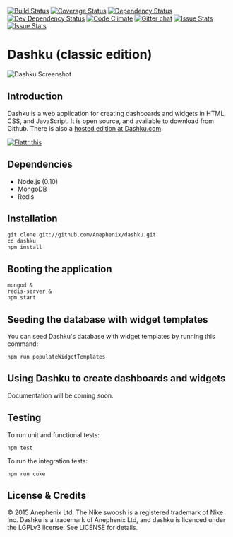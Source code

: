 [![Build Status](https://travis-ci.org/anephenix/dashku.svg)](https://travis-ci.org/anephenix/dashku)
[![Coverage Status](https://coveralls.io/repos/anephenix/dashku/badge.svg?branch=master)](https://coveralls.io/r/anephenix/dashku?branch=master)
[![Dependency Status](https://david-dm.org/anephenix/dashku.svg)](https://david-dm.org/anephenix/dashku)
[![Dev Dependency Status](https://david-dm.org/anephenix/dashku/dev-status.svg)](https://david-dm.org/anephenix/dashku#info=devDependencies)
[![Code Climate](https://codeclimate.com/github/Anephenix/dashku.svg)](https://codeclimate.com/github/Anephenix/dashku)
[![Gitter chat](https://badges.gitter.im/Anephenix/dashku.svg)](https://gitter.im/Anephenix/dashku)
[![Issue Stats](http://issuestats.com/github/Anephenix/dashku/badge/pr)](http://issuestats.com/github/Anephenix/dashku)
[![Issue Stats](http://issuestats.com/github/Anephenix/dashku/badge/issue)](http://issuestats.com/github/Anephenix/dashku)

Dashku (classic edition)
===

![Dashku Screenshot](https://raw.github.com/Anephenix/dashku/master/dashku-screenshot.png)

Introduction
---

Dashku is a web application for creating dashboards and widgets in HTML, CSS, and JavaScript. It is open source, and available to download from Github. There is also a [hosted edition at Dashku.com](https://dashku.com).

<a href="https://flattr.com/submit/auto?user_id=paulbjensen&url=https%3A%2F%2Fgithub.com%2FAnephenix%2Fdashku" target="_blank"><img src="http://api.flattr.com/button/flattr-badge-large.png" alt="Flattr this" title="Flattr this" border="0"></a>

Dependencies
---

- Node.js (0.10)
- MongoDB
- Redis

Installation
---

    git clone git://github.com/Anephenix/dashku.git
    cd dashku
    npm install

Booting the application
---

    mongod &
    redis-server &
    npm start

Seeding the database with widget templates
---

You can seed Dashku's database with widget templates by running this command:

    npm run populateWidgetTemplates

Using Dashku to create dashboards and widgets
---

Documentation will be coming soon.

Testing
---

To run unit and functional tests:

    npm test

To run the integration tests:

    npm run cuke

License & Credits
---

&copy; 2015 Anephenix Ltd. The Nike swoosh is a registered trademark of Nike Inc. Dashku is a trademark of Anephenix Ltd, and dashku is licenced under the LGPLv3 license. See LICENSE for details.
